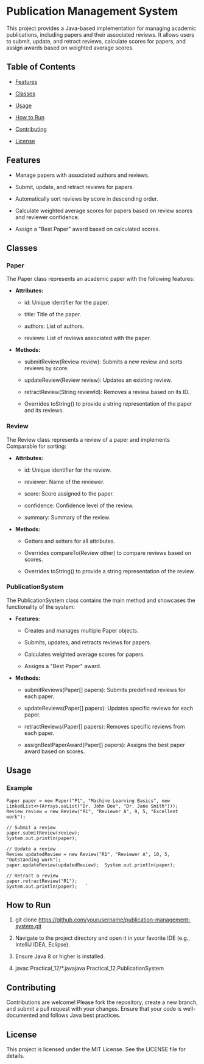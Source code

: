 Publication Management System
=============================

This project provides a Java-based implementation for managing academic publications, including papers and their associated reviews. It allows users to submit, update, and retract reviews, calculate scores for papers, and assign awards based on weighted average scores.

Table of Contents
-----------------

*   [Features](https://chatgpt.com/c/6764354f-55e8-8012-a3f9-0f05f515dcd9#features)
    
*   [Classes](https://chatgpt.com/c/6764354f-55e8-8012-a3f9-0f05f515dcd9#classes)
    
*   [Usage](https://chatgpt.com/c/6764354f-55e8-8012-a3f9-0f05f515dcd9#usage)
    
*   [How to Run](https://chatgpt.com/c/6764354f-55e8-8012-a3f9-0f05f515dcd9#how-to-run)
    
*   [Contributing](https://chatgpt.com/c/6764354f-55e8-8012-a3f9-0f05f515dcd9#contributing)
    
*   [License](https://chatgpt.com/c/6764354f-55e8-8012-a3f9-0f05f515dcd9#license)
    

Features
--------

*   Manage papers with associated authors and reviews.
    
*   Submit, update, and retract reviews for papers.
    
*   Automatically sort reviews by score in descending order.
    
*   Calculate weighted average scores for papers based on review scores and reviewer confidence.
    
*   Assign a "Best Paper" award based on calculated scores.
    

Classes
-------

### Paper

The Paper class represents an academic paper with the following features:

*   **Attributes:**
    
    *   id: Unique identifier for the paper.
        
    *   title: Title of the paper.
        
    *   authors: List of authors.
        
    *   reviews: List of reviews associated with the paper.
        
*   **Methods:**
    
    *   submitReview(Review review): Submits a new review and sorts reviews by score.
        
    *   updateReview(Review review): Updates an existing review.
        
    *   retractReview(String reviewId): Removes a review based on its ID.
        
    *   Overrides toString() to provide a string representation of the paper and its reviews.
        

### Review

The Review class represents a review of a paper and implements Comparable for sorting:

*   **Attributes:**
    
    *   id: Unique identifier for the review.
        
    *   reviewer: Name of the reviewer.
        
    *   score: Score assigned to the paper.
        
    *   confidence: Confidence level of the review.
        
    *   summary: Summary of the review.
        
*   **Methods:**
    
    *   Getters and setters for all attributes.
        
    *   Overrides compareTo(Review other) to compare reviews based on scores.
        
    *   Overrides toString() to provide a string representation of the review.
        

### PublicationSystem

The PublicationSystem class contains the main method and showcases the functionality of the system:

*   **Features:**
    
    *   Creates and manages multiple Paper objects.
        
    *   Submits, updates, and retracts reviews for papers.
        
    *   Calculates weighted average scores for papers.
        
    *   Assigns a "Best Paper" award.
        
*   **Methods:**
    
    *   submitReviews(Paper\[\] papers): Submits predefined reviews for each paper.
        
    *   updateReviews(Paper\[\] papers): Updates specific reviews for each paper.
        
    *   retractReviews(Paper\[\] papers): Removes specific reviews from each paper.
        
    *   assignBestPaperAward(Paper\[\] papers): Assigns the best paper award based on scores.
        

Usage
-----

### Example
```
Paper paper = new Paper("P1", "Machine Learning Basics", new LinkedList<>(Arrays.asList("Dr. John Doe", "Dr. Jane Smith")));  
Review review = new Review("R1", "Reviewer A", 9, 5, "Excellent work");  
```
```
// Submit a review
paper.submitReview(review);
System.out.println(paper);  
```
```
// Update a review
Review updatedReview = new Review("R1", "Reviewer A", 10, 5, "Outstanding work");
paper.updateReview(updatedReview);  System.out.println(paper); 
```
```
// Retract a review
paper.retractReview("R1"); 
System.out.println(paper);   `
```
How to Run
----------

1.  git clone https://github.com/yourusername/publication-management-system.git
    
2.  Navigate to the project directory and open it in your favorite IDE (e.g., IntelliJ IDEA, Eclipse).
    
3.  Ensure Java 8 or higher is installed.
    
4.  javac Practical\_12/\*.javajava Practical\_12.PublicationSystem
    

Contributing
------------

Contributions are welcome! Please fork the repository, create a new branch, and submit a pull request with your changes. Ensure that your code is well-documented and follows Java best practices.

License
-------

This project is licensed under the MIT License. See the LICENSE file for details.
